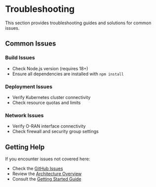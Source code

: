 # Troubleshooting

This section provides troubleshooting guides and solutions for common issues.

## Common Issues

### Build Issues

- Check Node.js version (requires 18+)
- Ensure all dependencies are installed with `npm install`

### Deployment Issues

- Verify Kubernetes cluster connectivity
- Check resource quotas and limits

### Network Issues

- Verify O-RAN interface connectivity
- Check firewall and security group settings

## Getting Help

If you encounter issues not covered here:

- Check the [GitHub Issues](https://github.com/thc1006/nephio-oran-claude-agents/issues)
- Review the [Architecture Overview](/docs/architecture/overview)
- Consult the [Getting Started Guide](/docs/01-getting-started/)
